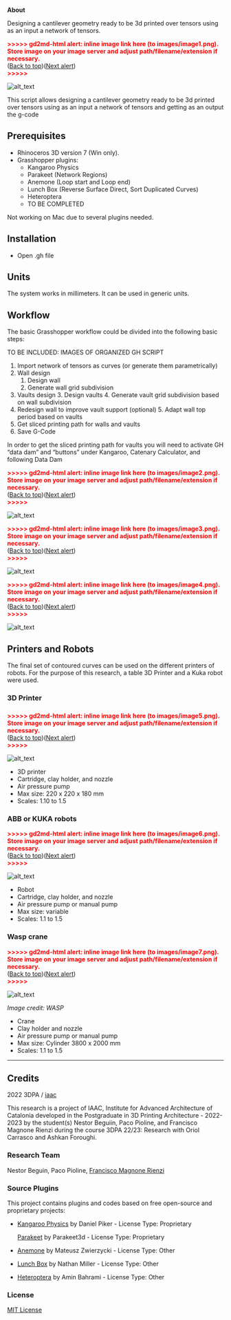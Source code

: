 
**About**

Designing a cantilever geometry ready to be 3d printed over tensors using as an input a network of tensors.



<p id="gdcalert1" ><span style="color: red; font-weight: bold">>>>>>  gd2md-html alert: inline image link here (to images/image1.png). Store image on your image server and adjust path/filename/extension if necessary. </span><br>(<a href="#">Back to top</a>)(<a href="#gdcalert2">Next alert</a>)<br><span style="color: red; font-weight: bold">>>>>> </span></p>


![alt_text](images/image1.png "image_tooltip")


This script allows designing a cantilever geometry ready to be 3d printed over tensors using as an input a network of tensors and getting as an output the g-code 


## Prerequisites



* Rhinoceros 3D version 7 (Win only). 
* Grasshopper plugins: 
    * Kangaroo Physics
    * Parakeet (Network Regions)
    * Anemone (Loop start and Loop end)
    * Lunch Box (Reverse Surface Direct, Sort Duplicated Curves)
    * Heteroptera
    * TO BE COMPLETED

Not working on Mac due to several plugins needed.


## Installation



* Open .gh file


## Units

The system works in millimeters. It can be used in generic units.


## Workflow

The basic Grasshopper workflow could be divided into the following basic steps:

TO BE INCLUDED: IMAGES OF ORGANIZED GH SCRIPT



1. Import network of tensors as curves (or generate them parametrically)
2. Wall design
    1. Design wall 
    2. Generate wall grid subdivision
3. Vaults design
    3. Design vaults 
    4. Generate vault grid subdivision based on wall subdivision
4. Redesign wall to improve vault support (optional)
    5. Adapt wall top period based on vaults
5. Get sliced printing path for walls and vaults
6. Save G-Code

In order to get the sliced printing path for vaults you will need to activate GH “data dam” and “buttons” under Kangaroo, Catenary Calculator, and following Data Dam



<p id="gdcalert2" ><span style="color: red; font-weight: bold">>>>>>  gd2md-html alert: inline image link here (to images/image2.png). Store image on your image server and adjust path/filename/extension if necessary. </span><br>(<a href="#">Back to top</a>)(<a href="#gdcalert3">Next alert</a>)<br><span style="color: red; font-weight: bold">>>>>> </span></p>


![alt_text](images/image2.png "image_tooltip")


<p id="gdcalert3" ><span style="color: red; font-weight: bold">>>>>>  gd2md-html alert: inline image link here (to images/image3.png). Store image on your image server and adjust path/filename/extension if necessary. </span><br>(<a href="#">Back to top</a>)(<a href="#gdcalert4">Next alert</a>)<br><span style="color: red; font-weight: bold">>>>>> </span></p>


![alt_text](images/image3.png "image_tooltip")




<p id="gdcalert4" ><span style="color: red; font-weight: bold">>>>>>  gd2md-html alert: inline image link here (to images/image4.png). Store image on your image server and adjust path/filename/extension if necessary. </span><br>(<a href="#">Back to top</a>)(<a href="#gdcalert5">Next alert</a>)<br><span style="color: red; font-weight: bold">>>>>> </span></p>


![alt_text](images/image4.png "image_tooltip")



## Printers and Robots

The final set of contoured curves can be used on the different printers of robots. For the purpose of this research, a table 3D Printer and a Kuka robot were used.


### 3D Printer


### 

<p id="gdcalert5" ><span style="color: red; font-weight: bold">>>>>>  gd2md-html alert: inline image link here (to images/image5.png). Store image on your image server and adjust path/filename/extension if necessary. </span><br>(<a href="#">Back to top</a>)(<a href="#gdcalert6">Next alert</a>)<br><span style="color: red; font-weight: bold">>>>>> </span></p>


![alt_text](images/image5.png "image_tooltip")




* 3D printer
* Cartridge, clay holder, and nozzle
* Air pressure pump
* Max size: 220 x 220 x 180 mm
* Scales: 1.10 to 1.5


### ABB or KUKA robots



<p id="gdcalert6" ><span style="color: red; font-weight: bold">>>>>>  gd2md-html alert: inline image link here (to images/image6.png). Store image on your image server and adjust path/filename/extension if necessary. </span><br>(<a href="#">Back to top</a>)(<a href="#gdcalert7">Next alert</a>)<br><span style="color: red; font-weight: bold">>>>>> </span></p>


![alt_text](images/image6.png "image_tooltip")




* Robot
* Cartridge, clay holder, and nozzle
* Air pressure pump or manual pump
* Max size: variable
* Scales: 1.1 to 1.5


### Wasp crane



<p id="gdcalert7" ><span style="color: red; font-weight: bold">>>>>>  gd2md-html alert: inline image link here (to images/image7.png). Store image on your image server and adjust path/filename/extension if necessary. </span><br>(<a href="#">Back to top</a>)(<a href="#gdcalert8">Next alert</a>)<br><span style="color: red; font-weight: bold">>>>>> </span></p>


![alt_text](images/image7.png "image_tooltip")


_Image credit: WASP_



* Crane 
* Clay holder and nozzle
* Air pressure pump or manual pump
* Max size: Cylinder 3800 x 2000 mm
* Scales: 1.1 to 1.5


---


## Credits

2022 3DPA / [iaac](https://github.com/IaaC)

This research is a project of IAAC, Institute for Advanced Architecture of Catalonia developed in the Postgraduate in 3D Printing Architecture - 2022-2023 by the student(s) Nestor Beguiin, Paco Pioline, and Francisco Magnone Rienzi during the course 3DPA 22/23: Research with Oriol Carrasco and Ashkan Foroughi.


### Research Team

Nestor Beguin, Paco Pioline, [Francisco Magnone Rienzi](https://github.com/fmruy)


### Source Plugins

This project contains plugins and codes based on free open-source and proprietary projects:



* [Kangaroo Physics](https://www.food4rhino.com/en/app/kangaroo-physics) by Daniel Piker - License Type: Proprietary

    [Parakeet](https://www.food4rhino.com/en/app/parakeet) by Parakeet3d - License Type: Proprietary

* [Anemone](https://www.food4rhino.com/en/app/anemone) by Mateusz Zwierzycki - License Type: Other
* [Lunch Box](https://www.food4rhino.com/en/app/lunchbox) by Nathan Miller - License Type: Other
* [Heteroptera](https://www.food4rhino.com/en/app/heteroptera) by Amin Bahrami - License Type: Other


### License

[MIT License](https://opensource.org/licenses/MIT)
